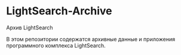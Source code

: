 # LightSearch-Archive
Архив LightSearch

В этом репозитории содержатся архивные данные и приложения программного комплекса LightSearch.
